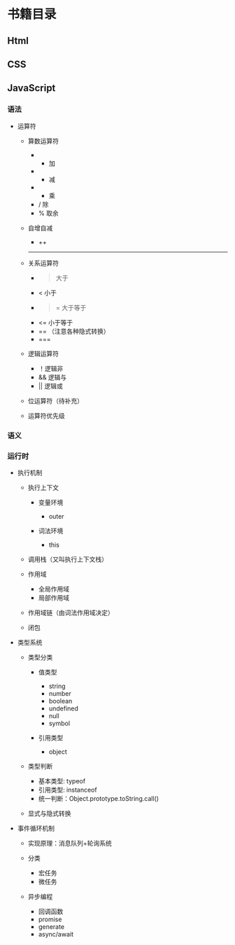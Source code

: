 # 书籍目录

## Html

## CSS

## JavaScript

### 语法

- 运算符

	- 算数运算符

		- + 加
		- - 减
		- * 乘
		- / 除
		- % 取余

	- 自增自减

		- ++
		- --

	- 关系运算符

		- > 大于
		- < 小于
		- >= 大于等于
		- <= 小于等于
		- == （注意各种隐式转换）
		- === 

	- 逻辑运算符

		- ！逻辑非
		- && 逻辑与
		- || 逻辑或

	- 位运算符（待补充）
	- 运算符优先级

### 语义

### 运行时

- 执行机制

	- 执行上下文

		- 变量环境

			- outer

		- 词法环境

			- this

	- 调用栈（又叫执行上下文栈）
	- 作用域

		- 全局作用域
		- 局部作用域

	- 作用域链（由词法作用域决定）
	- 闭包

- 类型系统

	- 类型分类

		- 值类型

			- string
			- number
			- boolean
			- undefined
			- null
			- symbol

		- 引用类型

			- object

	- 类型判断

		- 基本类型: typeof
		- 引用类型: instanceof
		- 统一判断：Object.prototype.toString.call()

	- 显式与隐式转换

- 事件循环机制

	- 实现原理：消息队列+轮询系统
	- 分类

		- 宏任务
		- 微任务

	- 异步编程

		- 回调函数
		- promise
		- generate
		- async/await

